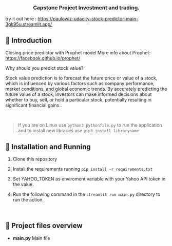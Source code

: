 
  
<!-- PROJECT -->  
<p align="center">  
  <h3 align="center">   
   Capstone Project Investment and trading.  
  </h3>   
</p>  
  
 try it out here : https://paulowiz-udacity-stock-predictor-main-3gk95u.streamlit.app/
 
  
<!-- ABOUT THE PROJECT -->  
## 🤔 Introduction  
Closing price predictor with Prophet model
More info about Prophet: https://facebook.github.io/prophet/

Why should you predict stock value?

Stock value prediction is to forecast the future price or value of a stock, which is influenced by various factors such as company performance, market conditions, and global economic trends. By accurately predicting the future value of a stock, investors can make informed decisions about whether to buy, sell, or hold a particular stock, potentially resulting in significant financial gains..  
  
<br />   
  
  
<!-- INSTALLATION -->  
  

> If you are on Linux use `python3 pythonfile.py` to run the application
> and to install new libraries use `pip3 install libraryname`

 
  
## 🔨 Installation and Running  
  
1. Clone this repository  
  
2. Install the requirements running  `pip install -r requirements.txt`  
  
3. Set YAHOO_TOKEN as enviroment variable with your Yahoo API token in the value.

4. Run the following command in the `streamlit run main.py` directory to run the action. 

<br />  
  
<!-- File Overview -->  
  
## 📝 Project files overview  
  
- **main.py**  Main file
